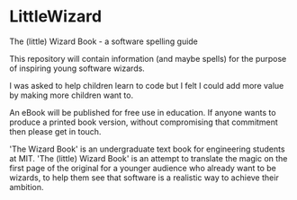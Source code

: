 # LittleWizard
The (little) Wizard Book - a software spelling guide

This repository will contain information (and maybe spells) for the purpose of inspiring young software wizards.

I was asked to help children learn to code but I felt I could add more value by making more children want to.

An eBook will be published for free use in education. If anyone wants to produce a printed book version, without compromising that commitment then please get in touch.

'The Wizard Book' is an undergraduate text book for engineering students at MIT. 'The (little) Wizard Book' is an attempt to translate the magic on the first page of the original for a younger audience who already want to be wizards, to help them see that software is a  realistic way to achieve their ambition.
